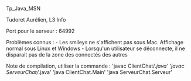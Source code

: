 Tp_Java_MSN

Tudoret Aurélien, L3 Info

Port pour le serveur : 64992

Problèmes connus :
    - Les smileys ne s'affichent pas sous Mac. Affichage normal sous Linux et Windows
    - Lorsqu'un utilisateur se déconnecte, il ne disparait pas de la zone des connectés des autres

Note de compilation, utiliser la commande :
'javac ClientChat/*.java'
'javac ServeurChat/*.java'
'java ClientChat.Main'
'java ServeurChat.Serveur'